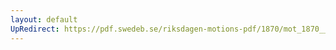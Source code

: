 ```yaml
---
layout: default
UpRedirect: https://pdf.swedeb.se/riksdagen-motions-pdf/1870/mot_1870__ak__00110/mot_1870__ak__00110_001.pdf
---
```


